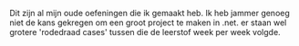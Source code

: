 Dit zijn al mijn oude oefeningen die ik gemaakt heb. Ik heb jammer genoeg niet de kans gekregen om een groot project te maken in .net. er staan wel grotere 'rodedraad cases' tussen die de leerstof week per week volgde.

